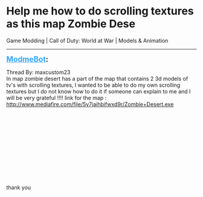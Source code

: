 # Help me how to do scrolling textures as this map Zombie Dese
Game Modding | Call of Duty: World at War | Models & Animation

---
<strong style="font-size: 1.4em;"><span style="text-decoration: underline;text-decoration-color: #34a7f9;"><span style="color:#34a7f9;">ModmeBot</span></span>:</strong>

<p>Thread By: maxcustom23<br />In map zombie desert has a part of the map that contains 2 3d models of tv&#39;s with scrolling textures, I wanted to be able to do my own scrolling textures but I do not know how to do it if someone can explain to me and I will be very grateful !!!! link for the map : <a href="http://www.mediafire.com/file/5y7jaihbifwxd9r/Zombie+Desert.exe">http://www.mediafire.com/file/5y7jaihbifwxd9r/Zombie+Desert.exe</a><br /><br /><br /><br /><br /><br /><br /><br /><br /><br /><br /><br /><br />                                                                                                                                                                                                                                        thank you</p>
